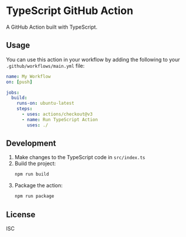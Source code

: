 # TypeScript GitHub Action

A GitHub Action built with TypeScript.

## Usage

You can use this action in your workflow by adding the following to your `.github/workflows/main.yml` file:

```yaml
name: My Workflow
on: [push]

jobs:
  build:
    runs-on: ubuntu-latest
    steps:
      - uses: actions/checkout@v3
      - name: Run TypeScript Action
        uses: ./
```

## Development

1. Make changes to the TypeScript code in `src/index.ts`
2. Build the project:
   ```bash
   npm run build
   ```
3. Package the action:
   ```bash
   npm run package
   ```

## License

ISC
